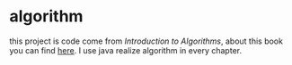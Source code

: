 algorithm
===
this project is code come from <i>Introduction to Algorithms</i>, about this book you can find [here](http://book.douban.com/subject/1885170/).
I use java realize algorithm in every chapter.